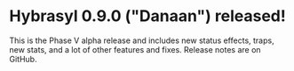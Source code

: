 # Hybrasyl 0.9.0 ("Danaan") released!
This is the Phase V alpha release and includes new status effects, traps, new stats, and a lot of other features and fixes. Release notes are on GitHub.
